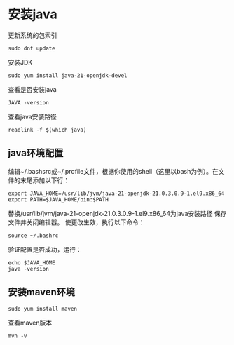 # 安装java
更新系统的包索引
```shell
sudo dnf update
```
安装JDK
```shell
sudo yum install java-21-openjdk-devel
```
查看是否安装java
```shell
JAVA -version
``` 
查看java安装路径
```shell
readlink -f $(which java)
```
## java环境配置
编辑~/.bashsrc或~/.profile文件，根据你使用的shell（这里以bash为例）。在文件的末尾添加以下行：
```shell
export JAVA_HOME=/usr/lib/jvm/java-21-openjdk-21.0.3.0.9-1.el9.x86_64
export PATH=$JAVA_HOME/bin:$PATH
```
替换/usr/lib/jvm/java-21-openjdk-21.0.3.0.9-1.el9.x86_64为java安装路径
保存文件并关闭编辑器。
使更改生效，执行以下命令：
```shell
source ~/.bashrc
```
验证配置是否成功，运行：
```shell
echo $JAVA_HOME
java -version
```
## 安装maven环境
```shell
sudo yum install maven
```
查看maven版本
```shell
mvn -v
```